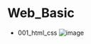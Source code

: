 # Web_Basic
- 001_html_css
  ![image](https://user-images.githubusercontent.com/115361329/210344978-01cd6f18-a41e-4395-ab7b-be7e840219ca.png)
